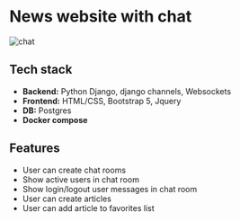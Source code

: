 # News website with chat

![chat](https://user-images.githubusercontent.com/12528718/134146727-ce578df8-8d8e-4ed8-a745-e3b3fab16ac9.gif)

## Tech stack
* __Backend:__ Python Django, django channels, Websockets
* __Frontend:__ HTML/CSS, Bootstrap 5, Jquery
* __DB:__ Postgres
* __Docker compose__

## Features
* User can create chat rooms
* Show active users in chat room
* Show login/logout user messages in chat room
* User can create articles
* User can add article to favorites list
